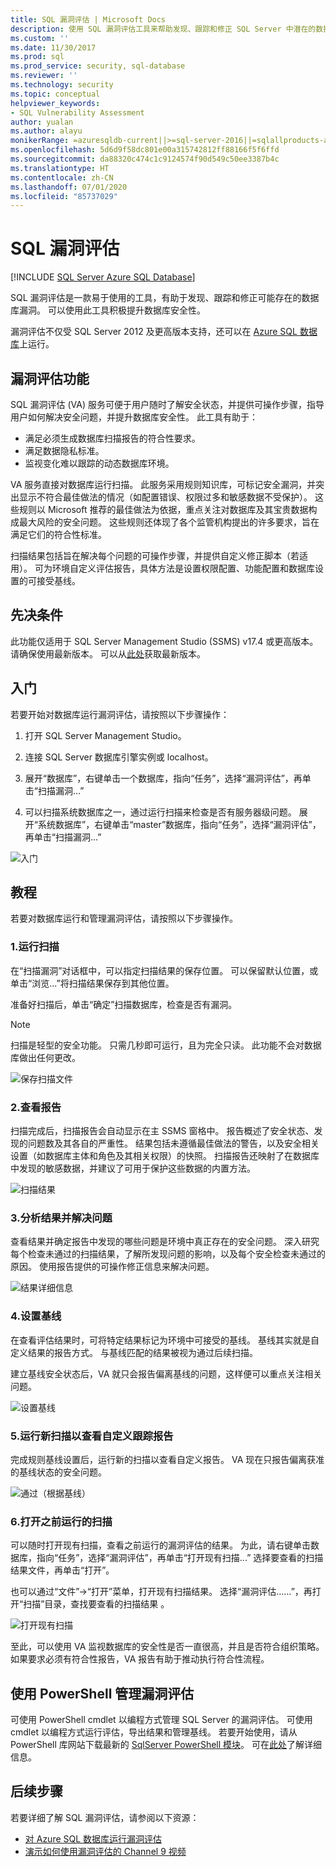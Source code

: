 ```yaml
---
title: SQL 漏洞评估 | Microsoft Docs
description: 使用 SQL 漏洞评估工具来帮助发现、跟踪和修正 SQL Server 中潜在的数据库漏洞。
ms.custom: ''
ms.date: 11/30/2017
ms.prod: sql
ms.prod_service: security, sql-database
ms.reviewer: ''
ms.technology: security
ms.topic: conceptual
helpviewer_keywords:
- SQL Vulnerability Assessment
author: yualan
ms.author: alayu
monikerRange: =azuresqldb-current||>=sql-server-2016||=sqlallproducts-allversions||>=sql-server-linux-2017||=azuresqldb-mi-current
ms.openlocfilehash: 5d6d9f58dc801e00a315742812ff88166f5f6ffd
ms.sourcegitcommit: da88320c474c1c9124574f90d549c50ee3387b4c
ms.translationtype: HT
ms.contentlocale: zh-CN
ms.lasthandoff: 07/01/2020
ms.locfileid: "85737029"
---
```

# <a name="sql-vulnerability-assessment"></a>SQL 漏洞评估

[!INCLUDE [SQL Server Azure SQL Database](../../includes/applies-to-version/sql-asdb.md)]

SQL 漏洞评估是一款易于使用的工具，有助于发现、跟踪和修正可能存在的数据库漏洞。 可以使用此工具积极提升数据库安全性。

漏洞评估不仅受 SQL Server 2012 及更高版本支持，还可以在 [Azure SQL 数据库](https://docs.microsoft.com/azure/sql-database/sql-vulnerability-assessment)上运行。

## <a name="vulnerability-assessment-features"></a>漏洞评估功能
SQL 漏洞评估 (VA) 服务可便于用户随时了解安全状态，并提供可操作步骤，指导用户如何解决安全问题，并提升数据库安全性。 此工具有助于：
- 满足必须生成数据库扫描报告的符合性要求。 
- 满足数据隐私标准。
- 监视变化难以跟踪的动态数据库环境。

VA 服务直接对数据库运行扫描。 此服务采用规则知识库，可标记安全漏洞，并突出显示不符合最佳做法的情况（如配置错误、权限过多和敏感数据不受保护）。 这些规则以 Microsoft 推荐的最佳做法为依据，重点关注对数据库及其宝贵数据构成最大风险的安全问题。 这些规则还体现了各个监管机构提出的许多要求，旨在满足它们的符合性标准。

扫描结果包括旨在解决每个问题的可操作步骤，并提供自定义修正脚本（若适用）。 可为环境自定义评估报告，具体方法是设置权限配置、功能配置和数据库设置的可接受基线。 

## <a name="prerequisites"></a>先决条件
此功能仅适用于 SQL Server Management Studio (SSMS) v17.4 或更高版本。 请确保使用最新版本。 可以从[此处](https://docs.microsoft.com/sql/ssms/download-sql-server-management-studio-ssms)获取最新版本。

## <a name="getting-started"></a>入门
若要开始对数据库运行漏洞评估，请按照以下步骤操作：
   1.   打开 SQL Server Management Studio。

   2.   连接 SQL Server 数据库引擎实例或 localhost。

   3.   展开“数据库”，右键单击一个数据库，指向“任务”，选择“漏洞评估”，再单击“扫描漏洞...”   

   4.   可以扫描系统数据库之一，通过运行扫描来检查是否有服务器级问题。 展开“系统数据库”，右键单击“master”数据库，指向“任务”，选择“漏洞评估”，再单击“扫描漏洞...”    

   ![入门](media/sql-vulnerability-assessment/1-SSMSGetStarted.png)

## <a name="tutorial"></a>教程
若要对数据库运行和管理漏洞评估，请按照以下步骤操作。

### <a name="1-run-a-scan"></a>1.运行扫描

在“扫描漏洞”对话框中，可以指定扫描结果的保存位置。 可以保留默认位置，或单击“浏览...”将扫描结果保存到其他位置。

准备好扫描后，单击“确定”扫描数据库，检查是否有漏洞。

  > [!NOTE]   
  > 扫描是轻型的安全功能。 只需几秒即可运行，且为完全只读。 此功能不会对数据库做出任何更改。

![保存扫描文件](media/sql-vulnerability-assessment/2-ssmssavescanfile.png)

### <a name="2-view-the-report"></a>2.查看报告

扫描完成后，扫描报告会自动显示在主 SSMS 窗格中。 报告概述了安全状态、发现的问题数及其各自的严重性。 结果包括未遵循最佳做法的警告，以及安全相关设置（如数据库主体和角色及其相关权限）的快照。 扫描报告还映射了在数据库中发现的敏感数据，并建议了可用于保护这些数据的内置方法。

![扫描结果](media/sql-vulnerability-assessment/3-ssmsscanresults.png)

### <a name="3-analyze-the-results-and-resolve-issues"></a>3.分析结果并解决问题

查看结果并确定报告中发现的哪些问题是环境中真正存在的安全问题。 深入研究每个检查未通过的扫描结果，了解所发现问题的影响，以及每个安全检查未通过的原因。 使用报告提供的可操作修正信息来解决问题。

![结果详细信息](media/sql-vulnerability-assessment/4-ssmsresultdetails.png)

### <a name="4-set-your-baseline"></a>4.设置基线

在查看评估结果时，可将特定结果标记为环境中可接受的基线。 基线其实就是自定义结果的报告方式。 与基线匹配的结果被视为通过后续扫描。 

建立基线安全状态后，VA 就只会报告偏离基线的问题，这样便可以重点关注相关问题。

![设置基线](media/sql-vulnerability-assessment/5-ssmssetbaseline.png)

### <a name="5-run-a-new-scan-to-see-your-customized-tracking-report"></a>5.运行新扫描以查看自定义跟踪报告

完成规则基线设置后，运行新的扫描以查看自定义报告。 VA 现在只报告偏离获准的基线状态的安全问题。

![通过（根据基线）](media/sql-vulnerability-assessment/6-ssmspassperbaseline.png)

### <a name="6-open-a-previously-run-scan"></a>6.打开之前运行的扫描

可以随时打开现有扫描，查看之前运行的漏洞评估的结果。 为此，请右键单击数据库，指向“任务”，选择“漏洞评估”，再单击“打开现有扫描...”  选择要查看的扫描结果文件，再单击“打开”。 

也可以通过“文件”->“打开”菜单，打开现有扫描结果。 选择“漏洞评估……”，再打开“扫描”目录，查找要查看的扫描结果 。

![打开现有扫描](media/sql-vulnerability-assessment/7-ssmsopenexistingscan.png)

至此，可以使用 VA 监视数据库的安全性是否一直很高，并且是否符合组织策略。 如果要求必须有符合性报告，VA 报告有助于推动执行符合性流程。

## <a name="manage-vulnerability-assessments-using-powershell"></a>使用 PowerShell 管理漏洞评估
可使用 PowerShell cmdlet 以编程方式管理 SQL Server 的漏洞评估。 可使用 cmdlet 以编程方式运行评估，导出结果和管理基线。
若要开始使用，请从 PowerShell 库网站下载最新的 [SqlServer PowerShell 模块](https://www.powershellgallery.com/packages/SqlServer/)。 可在[此处](https://blogs.msdn.microsoft.com/sqlsecurity/2018/07/05/powershell-cmdlets-for-managing-sql-vulnerability-assessments/)了解详细信息。

## <a name="next-steps"></a>后续步骤
若要详细了解 SQL 漏洞评估，请参阅以下资源：
- [对 Azure SQL 数据库运行漏洞评估](https://docs.microsoft.com/azure/sql-database/sql-vulnerability-assessment) 
- [演示如何使用漏洞评估的 Channel 9 视频](https://channel9.msdn.com/Shows/Data-Exposed/Track-and-remediate-potential-database-vulnerabilities-with-SQL-Vulnerability-Assessment)


  
